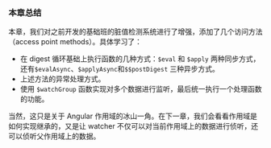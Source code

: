 ### 本章总结

本章，我们对之前开发的基础班的脏值检测系统进行了增强，添加了几个访问方法（access point methods）。具体学习了：

- 在 digest 循环基础上执行函数的几种方式：`$eval` 和 `$apply` 两种同步方式，还有`$evalAsync`、`$applyAsync`和`$$postDigest` 三种异步方式。
- 上述方法的异常处理方式。
- 使用 `$watchGroup` 函数实现对多个数据进行监听，最后统一执行一个处理函数的功能。

当然，这只是关于 Angular 作用域的冰山一角。在下一章，我们会看看作用域是如何实现继承的，又是让 watcher 不仅可以对当前作用域上的数据进行侦听，还可以侦听父作用域上的数据。
